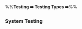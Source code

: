 <link rel="stylesheet" href="{{baseUrl}}/css/textbook.css">

<div class="website-content">

%%**Testing :arrow_right: Testing Types :arrow_right:**%%

### System Testing

<div id="main">

<include src="./what/embed.md" />

</div>
</div>
